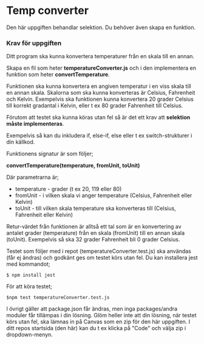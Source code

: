 # Temp converter
Den här uppgiften behandlar selektion.
Du behöver även skapa en funktion.

### Krav för uppgiften
Ditt program ska kunna konvertera temperaturer från en skala till en annan.

Skapa en fil som heter **temperatureConverter.js** och i den implementera en funktion som heter **convertTemperature**.

Funktionen ska kunna konvertera en angiven temperatur i en viss skala till en annan skala.
Skalorna som ska kunna konverteras är Celsius, Fahrenheit och Kelvin.
Exempelvis ska funktionen kunna konvertera 20 grader Celsius till korrekt gradantal i Kelvin, eller t ex 80 grader Fahrenheit till Celsius.

Förutom att testet ska kunna köras utan fel så är det ett krav att **selektion måste implementeras**. 

Exempelvis så kan du inkludera if, else-if, else eller t ex switch-strukturer i din källkod.

Funktionens signatur är som följer;

**convertTemperature(temperature, fromUnit, toUnit)**

Där parametrarna är;
- temperature - grader (t ex 20, 119 eller 80)
- fromUnit - i vilken skala vi anger temperature (Celsius, Fahrenheit eller Kelvin)
- toUnit - till vilken skala temperature ska konverteras till (Celsius, Fahrenheit eller Kelvin)

Retur-värdet från funktionen är alltså ett tal som är en konvertering av antalet grader (temperature) från en skala (fromUnit) till en annan skala (toUnit).
Exempelvis så ska 32 grader Fahrenheit bli 0 grader Celsius.


Testet som följer med i repot (temperatureConverter.test.js) ska användas (får ej ändras) och godkänt ges om testet körs utan fel.
Du kan installera jest med kommandot;


    $ npm install jest


För att köra testet;


    $npm test temperatureConverter.test.js


I övrigt gäller att package.json får ändras, men inga packages/andra moduler får tillämpas i din lösning.
Glöm heller inte att din lösning, när testet körs utan fel, ska lämnas in på Canvas som en zip för den här uppgiften.
I ditt repos startsida (den här) kan du t ex klicka på "Code" och välja zip i dropdown-menyn.
